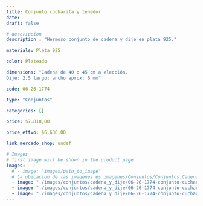 ```yaml
---
title: Conjunto cucharita y tenedor
date: 
draft: false

# descripcion
description : "Hermoso conjunto de cadena y dije en plata 925."

materials: Plata 925

color: Plateado

dimensions: "Cadena de 40 o 45 cm a elección.
Dije: 2,5 largo; ancho aprox: 6 mm"

code: 06-26-1774

type: "Conjuntos"

categories: []

price: $7.810,00

price_eftvo: $6.636,00

link_mercado_shop: undef

# Images
# first image will be shown in the product page
images:
  # - image: "images/path_to_image"
  # La ubicacion de las imagenes es imagenes/Conjuntos/Conjuntos.Cadena y Dije/06-26-1774-conjunto-cucharita-y-tenedor
  - image: "./images/conjuntos/cadena_y_dije/06-26-1774-conjunto-cucharita-y-tenedor_a.jpg"
  - image: "./images/conjuntos/cadena_y_dije/06-26-1774-conjunto-cucharita-y-tenedor_b.jpg"
  - image: "./images/conjuntos/cadena_y_dije/06-26-1774-conjunto-cucharita-y-tenedor_c.jpg"
---
```

